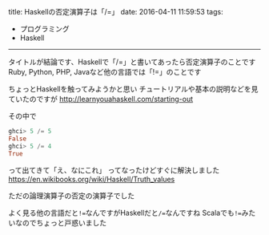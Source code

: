 title: Haskellの否定演算子は「/=」
date: 2016-04-11 11:59:53
tags:
- プログラミング
- Haskell
---

タイトルが結論です、Haskellで「/=」と書いてあったら否定演算子のことです
Ruby, Python, PHP, Javaなど他の言語では「!=」のことです

<!-- more -->
ちょっとHaskellを触ってみようかと思い
チュートリアルや基本の説明などを見ていたのですが
http://learnyouahaskell.com/starting-out

その中で

```hs
ghci> 5 /= 5
False
ghci> 5 /= 4
True
```

って出てきて「え、なにこれ」
ってなったけどすぐに解決しました
https://en.wikibooks.org/wiki/Haskell/Truth_values

ただの論理演算子の否定の演算子でした

よく見る他の言語だと`!=`なんですがHaskellだと`/=`なんですね
Scalaでも`!=`みたいなのでちょっと戸惑いました

